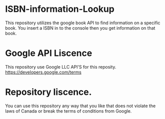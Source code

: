 # ISBN-information-Lookup
This repository utilizes the google book API to find information on a specific book. You insert a ISBN in to the console then you get information on that book.

# Google API Liscence
This repository use Google LLC API'S for this reposity. https://developers.google.com/terms

# Repository liscence.
You can use this repository any way that you like that does not violate the laws of Canada or break the terms of conditions from Google.
